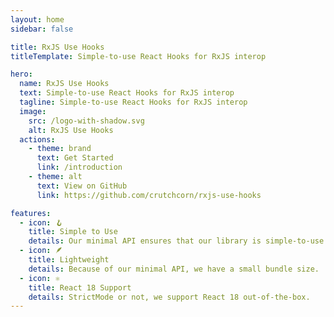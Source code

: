 ```yaml
---
layout: home
sidebar: false

title: RxJS Use Hooks
titleTemplate: Simple-to-use React Hooks for RxJS interop

hero:
  name: RxJS Use Hooks
  text: Simple-to-use React Hooks for RxJS interop
  tagline: Simple-to-use React Hooks for RxJS interop
  image:
    src: /logo-with-shadow.svg
    alt: RxJS Use Hooks
  actions:
    - theme: brand
      text: Get Started
      link: /introduction
    - theme: alt
      text: View on GitHub
      link: https://github.com/crutchcorn/rxjs-use-hooks

features:
  - icon: 🪝
    title: Simple to Use
    details: Our minimal API ensures that our library is simple-to-use.
  - icon: 🪶
    title: Lightweight
    details: Because of our minimal API, we have a small bundle size.
  - icon: ⚛️️
    title: React 18 Support
    details: StrictMode or not, we support React 18 out-of-the-box.
---
```

